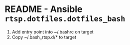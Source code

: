# README - Ansible `rtsp.dotfiles.dotfiles_bash`

1. Add entry point into ~/.bashrc on target
2. Copy ~/.bash_rtsp.d/* to target
